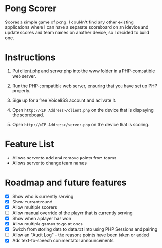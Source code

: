 # Pong Scorer
Scores a simple game of pong.
I couldn't find any other existing applications where I can have a separate scoreboard on an idevice and update
scores and team names on another device, so I decided to build one.
# Instructions
1. Put client.php and server.php into the www folder in a PHP-compatible web server.
2. Run the PHP-compatible web server, ensuring that you have set up PHP properly.
3. Sign up for a free VoiceRSS account and activate it.
   
5. Open `http://<IP Address>/client.php` on the device that is displaying the scoreboard.
6. Open `http://<IP Address>/server.php` on the device that is scoring.
# Feature List
- Allows server to add and remove points from teams
- Allows server to change team names
# Roadmap and future features
- [x] Show who is currently serving
- [x] Show current round
- [x] Allow multiple scorers
- [ ] Allow manual override of the player that is currently serving
- [x] Show when a player has won
- [x] Allow multiple games to go at once
- [x] Switch from storing data to data.txt into using PHP Sessions and pairing
- [ ] Allow an "Audit Log" - the reasons points have been taken or added
- [x] Add text-to-speech commentator announcements